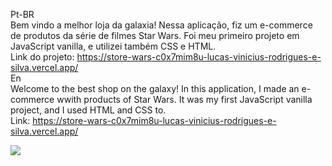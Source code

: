 Pt-BR
<br/>
Bem vindo a melhor loja da galaxia! Nessa aplicação, fiz um e-commerce de produtos da série de filmes Star Wars. Foi meu primeiro projeto em JavaScript vanilla, e utilizei também CSS e HTML.
<br/>
Link do projeto: https://store-wars-c0x7mim8u-lucas-vinicius-rodrigues-e-silva.vercel.app/
<br/>
En
<br/>
Welcome to the best shop on the galaxy! In this application, I made an e-commerce wwith products of Star Wars. It was my first JavaScript vanilla project, and I used HTML and CSS to.
<br/>
Link: https://store-wars-c0x7mim8u-lucas-vinicius-rodrigues-e-silva.vercel.app/
<br/>

<img src="https://res.cloudinary.com/dvkwgt94s/image/upload/v1674240335/Store_Wars_p%C3%A1gina_inicial_kyjk72.png" />

